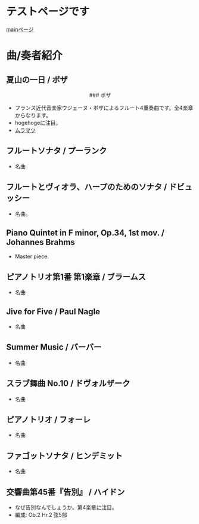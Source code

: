 # テストページです
[mainページ](index)  
# 曲/奏者紹介
## 夏山の一日 / ボザ

<div style="text-align: center;">
### ボザ
</div>

* フランス近代音楽家ウジェーヌ・ボザによるフルート4重奏曲です。全4楽章からなります。
* hogehogeに注目。
* [ムラマツ](http://www.muramatsuflute.com/shop/g/gG2071/)

## フルートソナタ / プーランク
* 名曲

## フルートとヴィオラ、ハープのためのソナタ / ドビュッシー
* 名曲。

## Piano Quintet in F minor, Op.34, 1st mov. / Johannes Brahms
* Master piece.

## ピアノトリオ第1番 第1楽章 / ブラームス
* 名曲

## Jive for Five / Paul Nagle
* 名曲

## Summer Music / バーバー
* 名曲

## スラブ舞曲 No.10 / ドヴォルザーク
* 名曲

## ピアノトリオ / フォーレ
* 名曲

## ファゴットソナタ / ヒンデミット
* 名曲

## 交響曲第45番『告別』 / ハイドン
* なぜ告別なんでしょうか。第4楽章に注目。
* 編成: Ob.2 Hr.2 弦5部